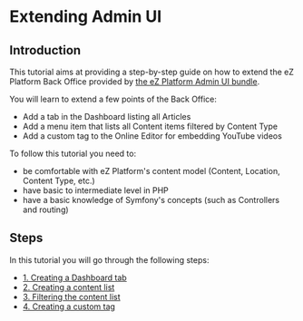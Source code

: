 # Extending Admin UI

## Introduction

This tutorial aims at providing a step-by-step guide on how to extend the eZ Platform Back Office provided by [the eZ Platform Admin UI bundle](https://github.com/ezsystems/ezplatform-admin-ui). 

You will learn to extend a few points of the Back Office:

- Add a tab in the Dashboard listing all Articles
- Add a menu item that lists all Content items filtered by Content Type
- Add a custom tag to the Online Editor for embedding YouTube videos

To follow this tutorial you need to:

- be comfortable with eZ Platform's content model (Content, Location, Content Type, etc.)
- have basic to intermediate level in PHP
- have a basic knowledge of Symfony's concepts (such as Controllers and routing)

## Steps

In this tutorial you will go through the following steps:

- [1. Creating a Dashboard tab](1_creating_a_dashboard_tab.md)
- [2. Creating a content list](2_creating_a_content_list.md)
- [3. Filtering the content list](3_filtering_the_content_list.md)
- [4. Creating a custom tag](4_adding_a_custom_tag.md)
